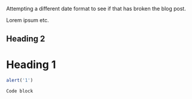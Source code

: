 Attempting a different date format to see if that has broken the blog post.

Lorem ipsum etc.

## Heading 2

# Heading 1

```Javascript
alert('1')

Code block
```